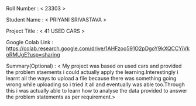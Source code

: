 Roll Number       :   < 23303 >

Student Name      :   < PRIYANI SRIVASTAVA >

Project Title     :   < 41 USED CARS >

Google Colab Link :   <https://colab.research.google.com/drive/1AHFzoo591O2pDgoY9kXQCCYiVkoRMUgE?usp=sharing>

Summary(Optional) :   < My project was based on used cars and provided the problem staements i could actually apply the learning.Interestingly i learnt all the ways to upload a file because there was something going wrong while uploading so i tried it all and eventually was able too.Through this i was actually able to learn how to analyse the data provided to answer the problem statements as per requirement.>
